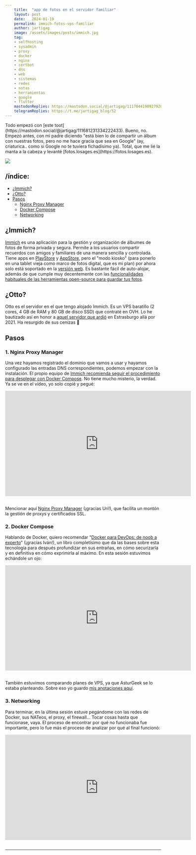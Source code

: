 ```yaml
---
    title:  "app de fotos en el servidor familiar"
    layout: post
    date:   2024-01-19
    permalink: immich-fotos-vps-familiar
    author: jartigag
    image: /assets/images/posts/immich.jpg
    tag:
    - selfhosting
    - sysadmin
    - proxy
    - docker
    - nginx
    - certbot
    - dns
    - web
    - sistemas
    - redes
    - notas
    - herramientas
    - google
    - flutter
    mastodonReplies: https://mastodon.social/@jartigag/111784419092792864
    telegramReplies: https://t.me/jartigag_blog/52
---
```


<script
  type="text/javascript" src="https://code.jquery.com/jquery-3.2.1.min.js"></script>
<link
  rel="stylesheet" media="all" href="{{site.baseurl}}/assets/css/scroll-video.css">
Todo empezó con [este toot](https://mastodon.social/@jartigag/111681231334222433).
Bueno, no.
Empezó antes, con mi padre diciendo "está bien lo de compartir un álbum con nuestras fotos, pero no me hace gracia que sea en Google" (ay, criaturica.. como si Google no te tuviera fichadísimo ya).
Total, que me lié la manta a la cabeza y levanté [fotos.losages.es](https://fotos.losages.es).

![]({{site.baseurl}}/assets/images/posts/immich.png)

## /índice:
  * [¿Immich?](#immich)
  * [¿Otto?](#otto)
  * [Pasos](#pasos)
    * [Nginx Proxy Manager](#1-nginx-proxy-manager)
    * [Docker Compose](#2-docker-compose)
    * [Networking](#3-networking)

## ¿Immich?
[Immich](https://github.com/immich-app/immich) es una aplicación para la gestión y organización de álbumes de fotos de forma privada y segura.
Permite a los usuarios compartir recuerdos con amigos y familiares de una manera sencilla y controlada.
Tiene apps en [PlayStore](https://play.google.com/store/apps/details?id=app.alextran.immich) y [AppStore](https://apps.apple.com/es/app/immich/id1613945652), pero el "modo kiosko" (para ponerlo en una tablet vieja como marco de fotos digital, que es mi plan) por ahora solo está soportado en la [versión web](https://demo.immich.app).
Es bastante fácil de auto-alojar, además de que cumple muy decentemente con las [funcionalidades habituales de las herramientas open-source para guardar tus fotos](https://meichthys.github.io/foss_photo_libraries/).

## ¿Otto?
Otto es el servidor en el que tengo alojado Immich. Es un VPS baratillo (2 cores, 4 GB de RAM y 80 GB de disco SSD) que contraté en OVH.
Lo he bautizado así en honor a [aquel servidor que ardió]({{site.baseurl}}/tenias-backup-no#la-nube-está-en-la-tierra) en Estrasburgo allá por 2021.
Ha resurgido de sus cenizas 💪

## Pasos

### 1. Nginx Proxy Manager

Una vez hayamos registrado el dominio que vamos a usar y hayamos configurado las entradas DNS correspondientes, podemos empezar con la instalación.
El propio equipo de [Immich recomienda seguir el procedimiento para desplegar con Docker Compose](https://immich.app/docs/install/docker-compose).
No tiene mucho misterio, la verdad.
Ya se ve en el vídeo, yo solo copié y pegué:

<div class="static-video-wrap">
  <div class="static-video">
    <div style="text-align:center">
      <iframe src="https://player.twitch.tv/?video=2020708595&parent=jartigag.blog&autoplay=false" frameborder="0" allowfullscreen gesture="media" height="340" width="600"></iframe>
    </div><br/>
  </div>
</div>

Mencionar aquí [Nginx Proxy Manager](https://nginxproxymanager.com/) (¡gracias Uri!), que facilita un montón la gestión de proxys y certificados SSL.

### 2. Docker Compose

Hablando de Docker, quiero recomendar "[Docker para DevOps: de noob a experto](http://dockerparadevops.com)" (¡gracias Iván!),
un libro completísimo que da las bases sobre esta tecnología para después profundizar en sus entrañas, en cómo securizarla y en definitiva en cómo exprimirla al máximo.
En esta sesión estuvimos echándole un ojo:

<div class="static-video-wrap">
  <div class="static-video">
    <div style="text-align:center">
      <iframe src="https://player.twitch.tv/?video=2022370382&parent=jartigag.blog&autoplay=false" frameborder="0" allowfullscreen gesture="media" height="340" width="600"></iframe>
    </div><br/>
  </div>
</div>

También estuvimos comparando planes de VPS, ya que AsturGeek se lo estaba planteando.
Sobre eso yo guardo [mis anotaciones aquí](https://javier.artiga.es/notas/vps/).

### 3. Networking

Para terminar, en la última sesión estuve pegándome con las redes de Docker, sus NATeos, el proxy, el firewall...
Tocar cosas hasta que funcionase, vaya.
El proceso de encontrar por qué no funcionaba fue importante, pero lo fue más el proceso de analizar por qué al final funcionó:

<div class="static-video-wrap">
  <div class="static-video">
    <div style="text-align:center">
      <iframe src="https://player.twitch.tv/?video=2025847969&parent=jartigag.blog&autoplay=false" frameborder="0" allowfullscreen gesture="media" height="340" width="600"></iframe>
    </div><br/>
  </div>
</div>

---
<script
  type="text/javascript" src="{{site.baseurl}}/assets/js/scroll-video.js"></script>
